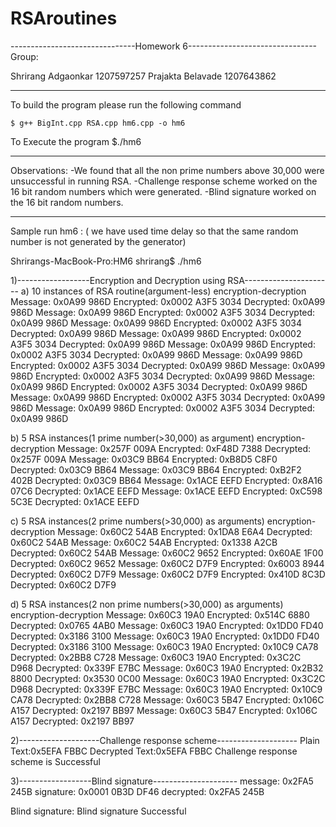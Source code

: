 # RSAroutines

-------------------------------Homework 6--------------------------------
Group:

Shrirang Adgaonkar  1207597257
Prajakta Belavade   1207643862

--------------------------------------------------------------------------
To build the program please run the following command

    $ g++ BigInt.cpp RSA.cpp hm6.cpp -o hm6

To Execute the program
    $./hm6

-----------------------------------------------------------------------

Observations:
-We found that all the non prime numbers above 30,000 were unsuccessful in running RSA.
-Challenge response scheme worked on the 16 bit random numbers which were generated.
-Blind signature worked on the 16 bit random numbers.

--------------------------------------------------------------------------

Sample run hm6 : ( we have used time delay so that the same random number is not generated by the generator)

Shrirangs-MacBook-Pro:HM6 shrirang$ ./hm6

1)------------------Encryption and Decryption using RSA----------------------
a) 10 instances of RSA routine(argument-less) encryption-decryption
Message: 0x0A99 986D 		Encrypted: 0x0002 A3F5 3034 		Decrypted: 0x0A99 986D 
Message: 0x0A99 986D 		Encrypted: 0x0002 A3F5 3034 		Decrypted: 0x0A99 986D 
Message: 0x0A99 986D 		Encrypted: 0x0002 A3F5 3034 		Decrypted: 0x0A99 986D 
Message: 0x0A99 986D 		Encrypted: 0x0002 A3F5 3034 		Decrypted: 0x0A99 986D 
Message: 0x0A99 986D 		Encrypted: 0x0002 A3F5 3034 		Decrypted: 0x0A99 986D 
Message: 0x0A99 986D 		Encrypted: 0x0002 A3F5 3034 		Decrypted: 0x0A99 986D 
Message: 0x0A99 986D 		Encrypted: 0x0002 A3F5 3034 		Decrypted: 0x0A99 986D 
Message: 0x0A99 986D 		Encrypted: 0x0002 A3F5 3034 		Decrypted: 0x0A99 986D 
Message: 0x0A99 986D 		Encrypted: 0x0002 A3F5 3034 		Decrypted: 0x0A99 986D 
Message: 0x0A99 986D 		Encrypted: 0x0002 A3F5 3034 		Decrypted: 0x0A99 986D 

b) 5 RSA instances(1 prime number(>30,000) as argument) encryption-decryption 
Message: 0x257F 009A 		Encrypted: 0xF48D 7388 		Decrypted: 0x257F 009A 
Message: 0x03C9 BB64 		Encrypted: 0xB8D5 C8F0 		Decrypted: 0x03C9 BB64 
Message: 0x03C9 BB64 		Encrypted: 0xB2F2 402B 		Decrypted: 0x03C9 BB64 
Message: 0x1ACE EEFD 		Encrypted: 0x8A16 07C6 		Decrypted: 0x1ACE EEFD 
Message: 0x1ACE EEFD 		Encrypted: 0xC598 5C3E 		Decrypted: 0x1ACE EEFD 

c) 5 RSA instances(2 prime numbers(>30,000) as arguments) encryption-decryption 
Message: 0x60C2 54AB 	Encrypted: 0x1DA8 E6A4 	Decrypted: 0x60C2 54AB 
Message: 0x60C2 54AB 	Encrypted: 0x1338 A2CB 	Decrypted: 0x60C2 54AB 
Message: 0x60C2 9652 	Encrypted: 0x60AE 1F00 	Decrypted: 0x60C2 9652 
Message: 0x60C2 D7F9 	Encrypted: 0x6003 8944 	Decrypted: 0x60C2 D7F9 
Message: 0x60C2 D7F9 	Encrypted: 0x410D 8C3D 	Decrypted: 0x60C2 D7F9 

d) 5 RSA instances(2 non prime numbers(>30,000) as arguments) encryption-decryption 
Message: 0x60C3 19A0 	Encrypted: 0x514C 6880 	Decrypted: 0x0765 4AB0 
Message: 0x60C3 19A0 	Encrypted: 0x1DD0 FD40 	Decrypted: 0x3186 3100 
Message: 0x60C3 19A0 	Encrypted: 0x1DD0 FD40 	Decrypted: 0x3186 3100 
Message: 0x60C3 19A0 	Encrypted: 0x10C9 CA78 	Decrypted: 0x2BB8 C728 
Message: 0x60C3 19A0 	Encrypted: 0x3C2C D968 	Decrypted: 0x339F E7BC 
Message: 0x60C3 19A0 	Encrypted: 0x2B32 8800 	Decrypted: 0x3530 0C00 
Message: 0x60C3 19A0 	Encrypted: 0x3C2C D968 	Decrypted: 0x339F E7BC 
Message: 0x60C3 19A0 	Encrypted: 0x10C9 CA78 	Decrypted: 0x2BB8 C728 
Message: 0x60C3 5B47 	Encrypted: 0x106C A157 	Decrypted: 0x2197 BB97 
Message: 0x60C3 5B47 	Encrypted: 0x106C A157 	Decrypted: 0x2197 BB97 

2)--------------------Challenge response scheme--------------------
Plain Text:0x5EFA FBBC 	Decrypted Text:0x5EFA FBBC 
Challenge response scheme is Successful

3)------------------Blind signature---------------------
message: 0x2FA5 245B 	signature: 0x0001 0B3D DF46 	decrypted: 0x2FA5 245B 

Blind signature: Blind signature Successful



